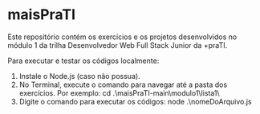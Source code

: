# maisPraTI

Este repositório contém os exercícios e os projetos desenvolvidos no módulo 1 da trilha Desenvolvedor Web Full Stack Junior da +praTI.

Para executar e testar os códigos localmente:
1. Instale o Node.js (caso não possua).
2. No Terminal, execute o comando para navegar até a pasta dos exercícios. Por exemplo:
   cd .\maisPraTI-main\modulo1\lista1\
3. Digite o comando para executar os códigos:
   node .\nomeDoArquivo.js
